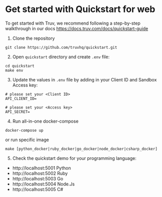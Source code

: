 # Get started with Quickstart for web
To get started with Truv, we recommend following a step-by-step walkthrough in our docs https://docs.truv.com/docs/quickstart-guide

1. Clone the repository
```shell
git clone https://github.com/truvhq/quickstart.git
```

2. Open `quickstart` directory and create `.env` file:
```shell
cd quickstart
make env
```

3. Update the values in `.env` file by adding in your Client ID and Sandbox Access key:
```
# please set your <Client ID>
API_CLIENT_ID=

# please set your <Access key>
API_SECRET=
```

4. Run all-in-one docker-compose
```shell
docker-compose up
```

or run specific image
```shell
make [python_docker|ruby_docker|go_docker|node_docker|csharp_docker]
```

5. Check the quickstart demo for your programming language:
* http://localhost:5001 Python
* http://localhost:5002 Ruby
* http://localhost:5003 Go
* http://localhost:5004 Node.Js
* http://localhost:5005 C#

